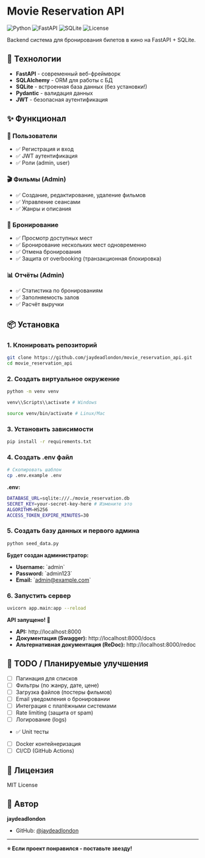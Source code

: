 # Movie Reservation API

![Python](https://img.shields.io/badge/python-3.12-blue.svg)
![FastAPI](https://img.shields.io/badge/FastAPI-0.104-green.svg)
![SQLite](https://img.shields.io/badge/database-SQLite-blue.svg)
![License](https://img.shields.io/badge/license-MIT-blue.svg)

Backend система для бронирования билетов в кино на FastAPI + SQLite.

## 🚀 Технологии

- **FastAPI** - современный веб-фреймворк
- **SQLAlchemy** - ORM для работы с БД
- **SQLite** - встроенная база данных (без установки!)
- **Pydantic** - валидация данных
- **JWT** - безопасная аутентификация

## ✨ Функционал

### 👤 Пользователи
- ✅ Регистрация и вход
- ✅ JWT аутентификация
- ✅ Роли (admin, user)

### 🎬 Фильмы (Admin)
- ✅ Создание, редактирование, удаление фильмов
- ✅ Управление сеансами
- ✅ Жанры и описания

### 🎫 Бронирование
- ✅ Просмотр доступных мест
- ✅ Бронирование нескольких мест одновременно
- ✅ Отмена бронирования
- ✅ Защита от overbooking (транзакционная блокировка)

### 📊 Отчёты (Admin)
- ✅ Статистика по бронированиям
- ✅ Заполняемость залов
- ✅ Расчёт выручки

## 📦 Установка

### 1. Клонировать репозиторий

```bash
git clone https://github.com/jaydeadlondon/movie_reservation_api.git
cd movie_reservation_api
```

### 2. Создать виртуальное окружение

```bash
python -m venv venv

venv\\Scripts\\activate # Windows

source venv/bin/activate # Linux/Mac
```

### 3. Установить зависимости

```bash
pip install -r requirements.txt
```

### 4. Создать .env файл

```bash
# Скопировать шаблон
cp .env.example .env
```

**.env:**
```bash
DATABASE_URL=sqlite:///./movie_reservation.db
SECRET_KEY=your-secret-key-here # Измените это
ALGORITHM=HS256
ACCESS_TOKEN_EXPIRE_MINUTES=30
```

### 5. Создать базу данных и первого админа

```bash
python seed_data.py
```

**Будет создан администратор:**
- **Username:** \`admin\`
- **Password:** \`admin123\`
- **Email:** \`admin@example.com\`


### 6. Запустить сервер

```bash
uvicorn app.main:app --reload
```

**API запущено! 🎉**

- **API:** http://localhost:8000
- **Документация (Swagger):** http://localhost:8000/docs
- **Альтернативная документация (ReDoc):** http://localhost:8000/redoc

## 📝 TODO / Планируемые улучшения

- [ ] Пагинация для списков
- [ ] Фильтры (по жанру, дате, цене)
- [ ] Загрузка файлов (постеры фильмов)
- [ ] Email уведомления о бронировании
- [ ] Интеграция с платёжными системами
- [ ] Rate limiting (защита от spam)
- [ ] Логирование (logs)
- ✅ Unit тесты
- [ ] Docker контейнеризация
- [ ] CI/CD (GitHub Actions)

## 📄 Лицензия

MIT License

## 👤 Автор

**jaydeadlondon**

- GitHub: [@jaydeadlondon](https://github.com/jaydeadlondon)

---

**⭐ Если проект понравился - поставьте звезду!**
